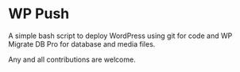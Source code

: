# WP Push
A simple bash script to deploy WordPress using git for code and WP Migrate DB Pro for database and media files.

Any and all contributions are welcome.
